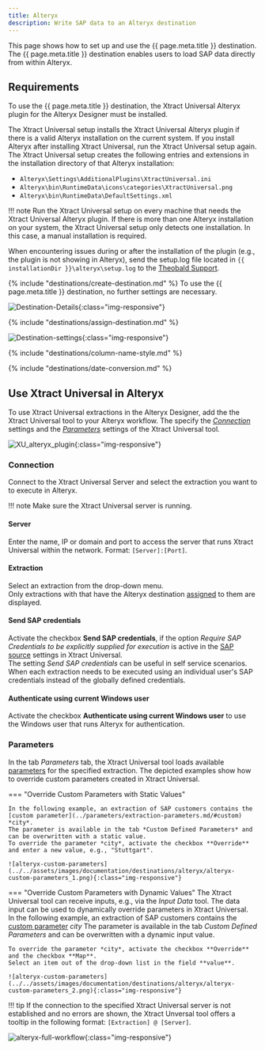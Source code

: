 ```yaml
---
title: Alteryx
description: Write SAP data to an Alteryx destination
---
```


This page shows how to set up and use the {{ page.meta.title }} destination. 
The {{ page.meta.title }} destination enables users to load SAP data directly from within Alteryx.


## Requirements

To use the {{ page.meta.title }} destination, the Xtract Universal Alteryx plugin for the Alteryx Designer must be installed. 

The Xtract Universal setup installs the Xtract Universal Alteryx plugin if there is a valid Alteryx installation on the current system.
If you install Alteryx after installing Xtract Universal, run the Xtract Universal setup again.
The Xtract Universal setup creates the following entries and extensions in the installation directory of that Alteryx installation:
- `Alteryx\Settings\AdditionalPlugins\XtractUniversal.ini`
- `Alteryx\bin\RuntimeData\icons\categories\XtractUniversal.png`
- `Alteryx\bin\RuntimeData\DefaultSettings.xml`

!!! note
	Run the Xtract Universal setup on every machine that needs the Xtract Universal Alteryx plugin. 
	If there is more than one Alteryx installation on your system, the Xtract Universal setup only detects one installation. 
	In this case, a manual installation is required.

<!--
=== "Manual installation (for a separate Alteryx system)"

	1. Copy the Alteryx folder `{{ installationDir }}\alteryx` from your local Xtract Universal installation directory to any directory on the server you want to install the plug-in. 
	2. Run the `{{ installationDir }}\alteryx\AlteryxPluginSetup.exe` from a Windows command shell. 

	!!! note
		The following commands are supported followed by a parameter pointing to the Alteryx installation directory: 
		- */i* (for install) e.g., `{{ installationDir }}\alteryx>AlteryxPluginSetup /i "C:\Users\mywindowsuser\AppData\Local\Alteryx"`
		- */u* (for uninstall)
-->
When encountering issues during or after the installation of the plugin (e.g., the plugin is not showing in Alteryx), send the setup.log file located in `{{ installationDir }}\alteryx\setup.log` to the [Theobald Support](https://support.theobald-software.com).


{% include "destinations/create-destination.md" %}
To use the {{ page.meta.title }} destination, no further settings are necessary.

![Destination-Details](../../assets/images/documentation/destinations/alteryx/destination-details.png){:class="img-responsive"}

{% include "destinations/assign-destination.md" %}

![Destination-settings](../../assets/images/documentation/destinations/alteryx/destination-settings.png){:class="img-responsive"}

{% include "destinations/column-name-style.md" %}

{% include "destinations/date-conversion.md" %}


## Use Xtract Universal in Alteryx

To use Xtract Universal extractions in the Alteryx Designer, add the the Xtract Universal tool to your Alteryx workflow.
The specify the [*Connection*](#connection) settings and the [*Parameters*](#parameters) settings of the Xtract Universal tool.

![XU_alteryx_plugin](../../assets/images/documentation/destinations/alteryx/XU_alteryx_plugin.png){:class="img-responsive"}



### Connection

Connect to the Xtract Universal Server and select the extraction you want to to execute in Alteryx.

!!! note
	Make sure the Xtract Universal server is running.
	
#### Server
Enter the name, IP or domain and port to access the server that runs Xtract Universal within the network.
Format: `[Server]:[Port]`.

#### Extraction
Select an extraction from the drop-down menu. <br>
Only extractions with that have the Alteryx destination [assigned](#assign-the-alteryx-destination-to-an-extraction) to them are displayed. 

#### Send SAP credentials
Activate the checkbox **Send SAP credentials**, if the option *Require SAP Credentials to be explicitly supplied for execution* is active in the [SAP source](../sap-connection/settings.md/#authentication) settings in Xtract Universal.<br>
The setting *Send SAP credentials* can be useful in self service scenarios. 
When each extraction needs to be executed using an individual user's SAP credentials instead of the globally defined credentials.

#### Authenticate using current Windows user
Activate the checkbox **Authenticate using current Windows user** to use the Windows user that runs Alteryx for authentication.

### Parameters

In the tab *Parameters* tab, the Xtract Universal tool loads available [parameters](../parameters/index.md) for the specified extraction. 
The depicted examples show how to override custom parameters created in Xtract Universal.

=== "Override Custom Parameters with Static Values"

	In the following example, an extraction of SAP customers contains the [custom parameter](../parameters/extraction-parameters.md/#custom) *city*. 
	The parameter is available in the tab *Custom Defined Parameters* and can be overwritten with a static value.
	To override the parameter *city*, activate the checkbox **Override** and enter a new value, e.g., "Stuttgart".

	![alteryx-custom-parameters](../../assets/images/documentation/destinations/alteryx/alteryx-custom-parameters_1.png){:class="img-responsive"}

=== "Override Custom Parameters with Dynamic Values"
	The Xtract Universal tool can receive inputs, e.g., via the *Input Data* tool.
	The data input can be used to dynamically override parameters in Xtract Universal.<br> 
	In the following example, an extraction of SAP customers contains the [custom parameter](../parameters/extraction-parameters.md/#custom) *city* 
	The parameter is available in the tab *Custom Defined Parameters* and can be overwritten with a dynamic input value.
	
	To override the parameter *city*, activate the checkbox **Override** and the checkbox **Map**. 
	Select an item out of the drop-down list in the field **value**.

	![alteryx-custom-parameters](../../assets/images/documentation/destinations/alteryx/alteryx-custom-parameters_2.png){:class="img-responsive"}

!!! tip
	If the connection to the specified Xtract Universal server is not established and no errors are shown, the Xtract Unversal tool offers a tooltip in the following format: 
	`[Extraction] @ [Server]`.

![alteryx-full-workflow](../../assets/images/documentation/destinations/alteryx/alteryx-workflow.png){:class="img-responsive"}

